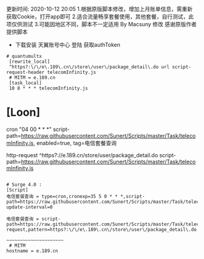 更新时间: 2020-10-12 20:05
 1.根据原版脚本修改，增加上月账单信息，需重新获取Cookie，打开app即可
 2.适合流量畅享套餐使用，其他套餐，自行测试，此项仅供测试 
 3.可能因地区不同，脚本不一定适用
 By Macsuny 修改
 感谢原版作者提供脚本
 * 下载安装 天翼账号中心 登陆 获取authToken

~~~~~~~~~~~~~~~~~~~~~~~~~~~~~~~~
# quantumultx
 [rewrite_local]
 ^https?:\/\/e\.189\.cn\/store\/user\/package_detail\.do url script-request-header telecomInfinity.js
 # MITM = e.189.cn
 [task_local]
 10 8 * * * telecomInfinity.js

~~~~~~~~~~~~~~~~~~~~~~~~~~~~~~~~~
# [Loon]
cron "04 00 * * *" script-path=https://raw.githubusercontent.com/Sunert/Scripts/master/Task/telecomInfinity.js, enabled=true, tag=电信套餐查询

http-request ^https?:\/\/e\.189\.cn\/store\/user\/package_detail\.do script-path=https://raw.githubusercontent.com/Sunert/Scripts/master/Task/telecomInfinity.js

~~~~~~~~~~~~~~~~~~~~~~~~~~~~~~~~~~
 
# Surge 4.0 :
[Script]
电信套餐查询 = type=cron,cronexp=35 5 0 * * *,script-path=https://raw.githubusercontent.com/Sunert/Scripts/master/Task/telecomInfinity.js,script-update-interval=0

电信套餐查询 = script-path=https://raw.githubusercontent.com/Sunert/Scripts/master/Task/telecomInfinity.js,type=http-request,pattern=https?:\/\/e\.189\.cn\/store\/user\/package_detail\.do

~~~~~~~~~~~~~~~~~~~~~
 # MITM
hostname = e.189.cn
